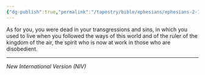 ```yaml
---
{"dg-publish":true,"permalink":"/tapestry/bible/ephesians/ephesians-2-1-2/","title":"Ephesians 2:1-2","hide":true,"tags":["bible-verse","bible-verse"],"dgHomeLink":true,"dgShowLocalGraph":true,"dgEnableSearch":true}
---
```



As for you, you were dead in your transgressions and sins,  in which you used to live when you followed the ways of this world and of the ruler of the kingdom of the air, the spirit who is now at work in those who are disobedient.


---
*New International Version (NIV)*
